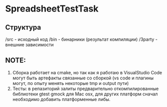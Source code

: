 # SpreadsheetTestTask

## Структура
/src - исходный код
/bin - бинарники (результат компиляции)
/3party - внешние зависимости

## NOTE:
1. Сборка работает на cmake, но так как я работаю в VisualStudio Code могут быть артефакты связанные со сборкой (vs code и плагины могут, по опыту менять некоторые tmp и output пути)
2. Тесты: в репазиторий залиты предварительно откомпилированные библиотеки gtest gmock для Mac osx, для других платформ сначал необходимо добавить платформенные либы.
